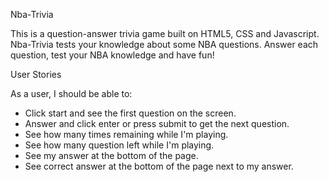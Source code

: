 Nba-Trivia

This is a question-answer trivia game built on HTML5, CSS and Javascript. Nba-Trivia tests your knowledge about some NBA questions. Answer each question, test your NBA knowledge and have fun!

User Stories

As a user, I should be able to:

- Click start and see the first question on the screen.
- Answer and click enter or press submit to get the next question.
- See how many times remaining while I'm playing.
- See how many question left while I'm playing.
- See my answer at the bottom of the page.
- See correct answer at the bottom of the page next to my answer.
